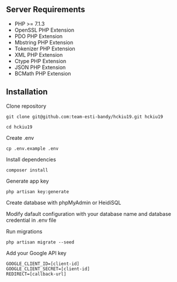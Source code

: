 
## Server Requirements

- PHP >= 7.1.3
- OpenSSL PHP Extension
- PDO PHP Extension
- Mbstring PHP Extension
- Tokenizer PHP Extension
- XML PHP Extension
- Ctype PHP Extension
- JSON PHP Extension
- BCMath PHP Extension

## Installation

Clone repository

    git clone git@github.com:team-esti-bandy/hckiu19.git hckiu19

    cd hckiu19

Create .env

    cp .env.example .env

Install dependencies

    composer install

Generate app key

    php artisan key:generate

Create database with phpMyAdmin or HeidiSQL

Modify dafault configuration with your database name and database credential in .env file

Run migrations

    php artisan migrate --seed

Add your Google API key

    GOOGLE_CLIENT_ID=[client-id]
    GOOGLE_CLIENT_SECRET=[client-id]
    REDIRECT=[callback-url]